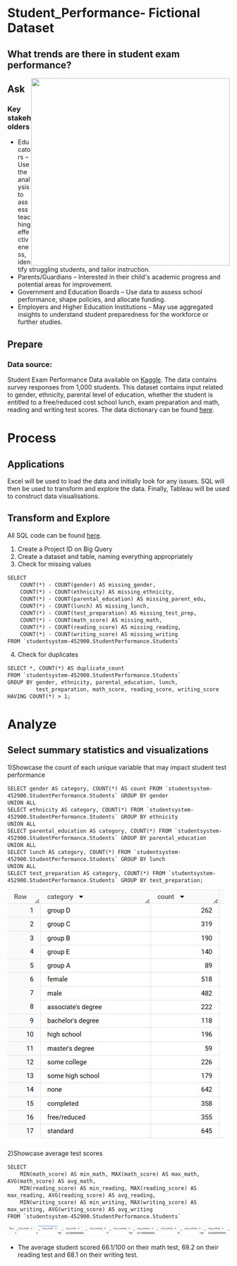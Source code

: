 # Student_Performance- Fictional Dataset 
## What trends are there in student exam performance?

<img align="right" width="450" height="425" src="https://www.the74million.org/wp-content/uploads/2023/03/student-test-performance.jpg">

## Ask
### Key stakeholders
* Educators – Use the analysis to assess teaching effectiveness, identify struggling students, and tailor instruction.
* Parents/Guardians – Interested in their child's academic progress and potential areas for improvement.
* Government and Education Boards – Use data to assess school performance, shape policies, and allocate funding.
* Employers and Higher Education Institutions – May use aggregated insights to understand student preparedness for the workforce or further studies.

## Prepare 

### Data source: 

Student Exam Performance Data available on [Kaggle](https://www.kaggle.com/datasets/spscientist/students-performance-in-exams/code?datasetId=74977&sortBy=voteCount). The data contains survey responses from 1,000 students. This dataset contains input related to gender, ethnicity, parental level of education, whether the student is entitled to a free/reduced cost school lunch, exam preparation and math, reading and writing test scores. The data dictionary can be found [here](https://github.com/barrett203/Student_Performance/blob/main/Data%20dictionary%20.png).

# Process

## Applications
Excel will be used to load the data and initially look for any issues. SQL will then be used to transform and explore the data. Finally, Tableau will be used to construct data visualisations. 

## Transform and Explore 
All SQL code can be found [here](https://github.com/barrett203/Student_Performance/blob/main/SQL_Code).

1) Create a Project ID on Big Query
2) Create a dataset and table, naming everything appropriately
3) Check for missing values
```
SELECT 
    COUNT(*) - COUNT(gender) AS missing_gender,
    COUNT(*) - COUNT(ethnicity) AS missing_ethnicity,
    COUNT(*) - COUNT(parental_education) AS missing_parent_edu,
    COUNT(*) - COUNT(lunch) AS missing_lunch,
    COUNT(*) - COUNT(test_preparation) AS missing_test_prep,
    COUNT(*) - COUNT(math_score) AS missing_math,
    COUNT(*) - COUNT(reading_score) AS missing_reading,
    COUNT(*) - COUNT(writing_score) AS missing_writing
FROM `studentsystem-452900.StudentPerformance.Students`
```
4) Check for duplicates
```
SELECT *, COUNT(*) AS duplicate_count
FROM `studentsystem-452900.StudentPerformance.Students`
GROUP BY gender, ethnicity, parental_education, lunch, 
         test_preparation, math_score, reading_score, writing_score
HAVING COUNT(*) > 1;
```
# Analyze 

## Select summary statistics and visualizations 

1)Showcase the count of each unique variable that may impact student test performance 
```
SELECT gender AS category, COUNT(*) AS count FROM `studentsystem-452900.StudentPerformance.Students` GROUP BY gender
UNION ALL
SELECT ethnicity AS category, COUNT(*) FROM `studentsystem-452900.StudentPerformance.Students` GROUP BY ethnicity
UNION ALL
SELECT parental_education AS category, COUNT(*) FROM `studentsystem-452900.StudentPerformance.Students` GROUP BY parental_education
UNION ALL
SELECT lunch AS category, COUNT(*) FROM `studentsystem-452900.StudentPerformance.Students` GROUP BY lunch
UNION ALL
SELECT test_preparation AS category, COUNT(*) FROM `studentsystem-452900.StudentPerformance.Students` GROUP BY test_preparation;
```
![Summary](https://github.com/barrett203/Student_Performance/blob/main/Descriptive%20statistics%20.png "Summary")

2)Showcase average test scores

```
SELECT
    MIN(math_score) AS min_math, MAX(math_score) AS max_math, AVG(math_score) AS avg_math,
    MIN(reading_score) AS min_reading, MAX(reading_score) AS max_reading, AVG(reading_score) AS avg_reading,
    MIN(writing_score) AS min_writing, MAX(writing_score) AS max_writing, AVG(writing_score) AS avg_writing
FROM `studentsystem-452900.StudentPerformance.Students`
```
![Scores](https://github.com/barrett203/Student_Performance/blob/main/Test%20scores.png "Scores")
* The average student scored 66.1/100 on their math test, 69.2 on their reading test and 68.1 on their writing test.


